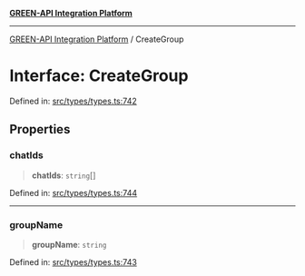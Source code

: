 [**GREEN-API Integration Platform**](../README.md)

***

[GREEN-API Integration Platform](../globals.md) / CreateGroup

# Interface: CreateGroup

Defined in: [src/types/types.ts:742](https://github.com/green-api/greenapi-integration/blob/1e2009040b9fbee0c78f6935b3e8b1d1b6550313/src/types/types.ts#L742)

## Properties

### chatIds

> **chatIds**: `string`[]

Defined in: [src/types/types.ts:744](https://github.com/green-api/greenapi-integration/blob/1e2009040b9fbee0c78f6935b3e8b1d1b6550313/src/types/types.ts#L744)

***

### groupName

> **groupName**: `string`

Defined in: [src/types/types.ts:743](https://github.com/green-api/greenapi-integration/blob/1e2009040b9fbee0c78f6935b3e8b1d1b6550313/src/types/types.ts#L743)
